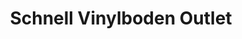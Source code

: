 ---
title: "Schnell Vinylboden Outlet"
url: /weiterstadt/schnell-vinylboden-outlet/
shop: Teppiche
---